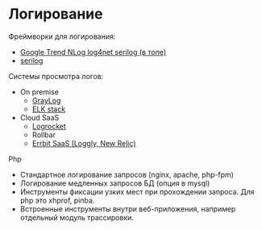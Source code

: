# Логирование

Фреймворки для логирования:

- [Google Trend NLog log4net serilog (в топе)](https://trends.google.ru/trends/explore?date=2013-01-01%202021-01-04&q=%2Fg%2F12226rbp,log4net,serilog)
- [serilog](./logging/serilog.md)

Системы просмотра логов:

- On premise
	- [GrayLog](logging/graylog.md)
	- [ELK stack](monitoring/elk.md)
- Cloud SaaS
	- [Logrocket](../observability/logrocket.md)
	- Rollbar
	- [Errbit SaaS (Loggly, New Relic)](https://www.sitepoint.com/logging-errors-client-side-apps/)

Php

- Стандартное логирование запросов (nginx, apache, php-fpm)
- Логирование медленных запросов БД (опция в mysql)
- Инструменты фиксации узких мест при прохождении запроса. Для php это xhprof, pinba.
- Встроенные инструменты внутри веб-приложения, например отдельный модуль трассировки.
